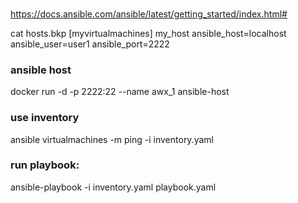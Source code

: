###

https://docs.ansible.com/ansible/latest/getting_started/index.html#

cat hosts.bkp
[myvirtualmachines]
my_host ansible_host=localhost ansible_user=user1 ansible_port=2222

### ansible host

docker run -d -p 2222:22 --name awx_1 ansible-host

### use inventory

ansible virtualmachines -m ping -i inventory.yaml

### run playbook:

ansible-playbook -i inventory.yaml playbook.yaml
